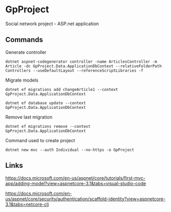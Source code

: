 # GpProject
Social network project - ASP.net application

## Commands

Generate controller
```
dotnet aspnet-codegenerator controller -name ArticlesController -m Article -dc GpProject.Data.ApplicationDbContext --relativeFolderPath Controllers --useDefaultLayout --referenceScriptLibraries -f
```

Migrate models
```
dotnet ef migrations add changeArticle1 --context GpProject.Data.ApplicationDbContext

dotnet ef database update --context GpProject.Data.ApplicationDbContext
```

Remove last migration
```
dotnet ef migrations remove --context GpProject.Data.ApplicationDbContext
```

Command used to create project
```
dotnet new mvc --auth Individual --no-https -o GpProject
```

## Links

https://docs.microsoft.com/en-us/aspnet/core/tutorials/first-mvc-app/adding-model?view=aspnetcore-3.1&tabs=visual-studio-code

https://docs.microsoft.com/en-us/aspnet/core/security/authentication/scaffold-identity?view=aspnetcore-3.1&tabs=netcore-cli
